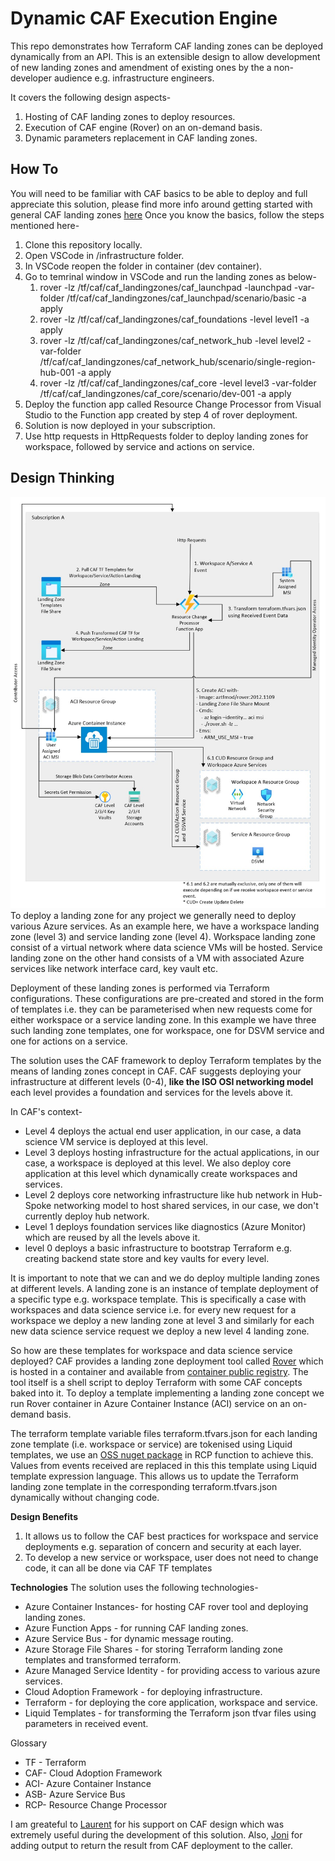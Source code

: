 # Dynamic CAF Execution Engine
<Add Azure Deployment Button>
This repo demonstrates how Terraform CAF landing zones can be deployed dynamically from an API. This is an extensible design to allow development of new landing zones and amendment of existing ones by the a non-developer audience e.g. infrastructure engineers.

It covers the following design aspects-
1. Hosting of CAF landing zones to deploy resources.
2. Execution of CAF engine (Rover) on an on-demand basis.
3. Dynamic parameters replacement in CAF landing zones.

## How To
You will need to be familiar with CAF basics to be able to deploy and full appreciate this solution, please find more info around getting started with general CAF landing zones [here](https://github.com/Azure/caf-terraform-landingzones/blob/master/documentation/getting_started/getting_started.md)
Once you know the basics, follow the steps mentioned here-
1. Clone this repository locally.
2. Open VSCode in /infrastructure folder.
3. In VSCode reopen the folder in container (dev container).
4. Go to temrinal window in VSCode and run the landing zones as below-
   1. rover -lz /tf/caf/caf_landingzones/caf_launchpad -launchpad -var-folder /tf/caf/caf_landingzones/caf_launchpad/scenario/basic -a apply
   2. rover -lz /tf/caf/caf_landingzones/caf_foundations -level level1 -a apply
   3. rover -lz /tf/caf/caf_landingzones/caf_network_hub -level level2 -var-folder /tf/caf/caf_landingzones/caf_network_hub/scenario/single-region-hub-001 -a apply
   4. rover -lz /tf/caf/caf_landingzones/caf_core -level level3 -var-folder /tf/caf/caf_landingzones/caf_core/scenario/dev-001 -a apply
5. Deploy the function app called Resource Change Processor from Visual Studio to the Function app created by step 4 of rover deployment.
6. Solution is now deployed in your subscription.
7. Use http requests in HttpRequests folder to deploy landing zones for workspace, followed by service and actions on service.

## Design Thinking
![alt text](./design/ExecutionDesign.jpg "Design")
To deploy a landing zone for any project we generally need to deploy various Azure services. As an example here, we have a workspace landing zone (level 3) and service landing zone (level 4). Workspace landing zone consist of a virtual network where data science VMs will be hosted. Service landing zone on the other hand consists of a VM with associated Azure services like network interface card, key vault etc.

Deployment of these landing zones is performed via Terraform configurations. These configurations are pre-created and stored in the form of templates i.e. they can be parameterised when new requests come for either workspace or a service landing zone. In this example we have three such landing zone templates, one for workspace, one for DSVM service and one for actions on a service.

The solution uses the CAF framework to deploy Terraform templates by the means of landing zones concept in CAF. CAF suggests deploying your infrastructure at different levels (0-4), **like the ISO OSI networking model** each level provides a foundation and services for the levels above it.

In CAF's context-

- Level 4 deploys the actual end user application, in our case, a data science VM service is deployed at this level.
- Level 3 deploys hosting infrastructure for the actual applications, in our case, a workspace is deployed at this level. We also deploy core application at this level which dynamically create workspaces and services.
- Level 2 deploys core networking infrastructure like hub network in Hub-Spoke networking model to host shared services, in our case, we don't currently deploy hub network.
- Level 1 deploys foundation services like diagnostics (Azure Monitor) which are reused by all the levels above it.
- level 0 deploys a basic infrastructure to bootstrap Terraform e.g. creating backend state store and key vaults for every level.

It is important to note that we can and we do deploy multiple landing zones at different levels. A landing zone is an instance of template deployment of a specific type e.g. workspace template. This is specifically a case with workspaces and data science service i.e. for every new request for a workspace we deploy a new landing zone at level 3 and similarly for each new data science service request we deploy a new level 4 landing zone.

So how are these templates for workspace and data science service deployed?
CAF provides a landing zone deployment tool called [Rover](https://github.com/aztfmod/rover) which is hosted in a container and available from [container public registry](https://github.com/aztfmod/rover). The tool itself is a shell script to deploy Terraform with some CAF concepts baked into it. To deploy a template implementing a landing zone concept we run Rover container in Azure Container Instance (ACI) service on an on-demand basis.

The terraform template variable files terraform.tfvars.json for each landing zone template (i.e. workspace or service) are tokenised using Liquid templates, we use an [OSS nuget package](https://github.com/dotliquid/dotliquid) in RCP function to achieve this. Values from events received are replaced in this this template using Liquid template expression language. This allows us to update the Terraform landing zone template in the corresponding terraform.tfvars.json dynamically without changing code.

**Design Benefits**
1. It allows us to follow the CAF best practices for workspace and service deployments e.g. separation of concern and security at each layer.
2. To develop a new service or workspace, user does not need to change code, it can all be done via CAF TF templates

**Technologies**
The solution uses the following technologies-

- Azure Container Instances- for hosting CAF rover tool and deploying landing zones.
- Azure Function Apps - for running CAF landing zones.
- Azure Service Bus - for dynamic message routing.
- Azure Storage File Shares - for storing Terraform landing zone templates and transformed terraform.
- Azure Managed Service Identity - for providing access to various azure services.
- Cloud Adoption Framework - for deploying infrastructure.
- Terraform - for deploying the core application, workspace and service.
- Liquid Templates - for transforming the Terraform json tfvar files using parameters in received event.


Glossary
- TF - Terraform
- CAF- Cloud Adoption Framework
- ACI- Azure Container Instance
- ASB- Azure Service Bus
- RCP- Resource Change Processor

I am greateful to [Laurent](https://github.com/LaurentLesle) for his support on CAF design which was extremely useful during the development of this solution. Also, [Joni](https://github.com/jjcollinge) for adding output to return the result from CAF deployment to the caller.
